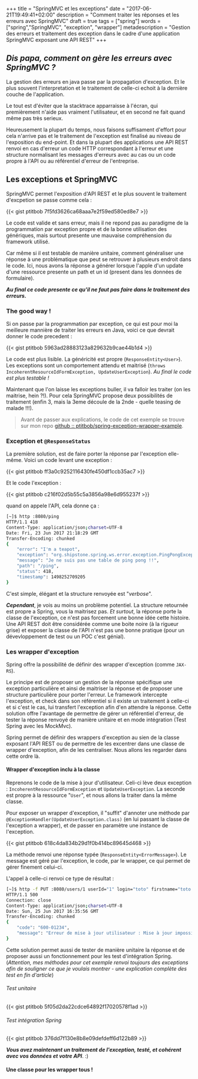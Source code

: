 +++
title = "SpringMVC et les exceptions"
date = "2017-06-21T19:49:41+02:00"
description = "Comment traiter les réponses et les erreurs avec SpringMVC"
draft = true
tags = ["spring"]
words = ["spring","SpringMVC", "exception", "wrapper"]
metadescription = "Gestion des erreurs et traitement des exception dans le cadre d'une application SpringMVC exposant une API REST"
+++

## *Dis papa, comment on gère les erreurs avec SpringMVC ?*

La gestion des erreurs en java passe par la propagation d'exception.
Et le plus souvent l'interpretation et le traitement de celle-ci echoit à la dernière couche de l'application.

Le tout est d'éviter que la stacktrace apparraisse à l'écran, qui premièrement n'aide pas vraiment l'utilisateur, et en second ne fait quand même pas très serieux.

Heureusement la plupart du temps, nous faisons suffisament d'effort pour cela n'arrive pas et le traitement de l'exception est finalisé au niveau de l'exposition du end-point.
Et dans la plupart des applications une API REST renvoi en cas d'erreur un code HTTP correspondant à l'erreur et une structure normalisant les messages d'erreurs avec au cas ou un code propre à l'API ou au référentiel d'erreur de l'entreprise.

## Les exceptions et SpringMVC

SpringMVC permet l'exposition d'API REST et le plus souvent le traitement d'excpetion se passe comme cela :

{{< gist ptitbob 7f5fd3626ca68aaa7e2f59ed580ed8e7 >}}

Le code est valide et sans erreur, mais il ne repond pas au paradigme de la programmation par exception propre et de la bonne utilisation des génériques, mais surtout presente une mauvaise compréhension du framework utilisé.

Car même si il est testable de manière unitaire, comment généraliser une réponse à une problématique que peut se retrouver à plusieurs endroit dans le code.
Ici, nous avons la réponse a générer lorsque l'apple d'un update d'une ressource presente un path et un id (present dans les données de formulaire).

***Au final ce code presente ce qu'il ne faut pas faire dans le traitement des erreurs.***

### The good way !

Si on passe par la programmation par exception, ce qui est pour moi la meilleure mannière de traiter les erreurs en Java, voici ce que devrait donner le code precedent : 

{{< gist ptitbob 5963ad28883123a829632b9cae44b1d4 >}}

Le code est plus lisible.
La généricité est propre (`ResponseEntity<User>`).
Les exceptions sont un comportement attendu et maitrisé (`throws IncoherentResourceIdFormException, UpdateUserException`).
*Au final le code est plus testable !*

Maintenant que l'on laisse les exceptions buller, il va falloir les traiter (on les maitrise, hein ?!).
Pour cela SpringMVC propose deux possibilités de traitement (enfin 3, mais la 3eme découle de la 2nde - quelle teasing de malade !!!).

> Avant de passer aux explications, le code de cet exemple se trouve sur mon repo [github :: ptitbob/spring-exception-wrapper-example](https://github.com/ptitbob/spring-exception-wrapper-example).

### Exception et `@ResponseStatus`

La première solution, est de faire porter la réponse par l'exception elle-même. Voici un code levant une exception :

{{< gist ptitbob ff3a0c9252116430fe450df1ccb35ac7 >}}

Et le code l'exception : 

{{< gist ptitbob c216f02d5b55c5a3856a98e6d955237f >}}

quand on appele l'API, cela donne ça : 

```bash
[~]$ http :8080/ping
HTTP/1.1 418
Content-Type: application/json;charset=UTF-8
Date: Fri, 23 Jun 2017 21:18:29 GMT
Transfer-Encoding: chunked
{
    "error": "I'm a teapot",
    "exception": "org.shipstone.spring.ws.error.exception.PingPongException",
    "message": "Je ne suis pas une table de ping pong !!",
    "path": "/ping",
    "status": 418,
    "timestamp": 1498252709205
}
```

C'est simple, élégant et la structure renvoyée est "*verbose*".

***Cependant***, je vois au moins un problème potentiel.
La structure retournée est propre a Spring, vous la maitrisez pas.
*Et surtout*, la réponse porte la classe de l'exception, ce n'est pas forcement une bonne idée cette histoire. 
Une API REST doit être considérée comme une boite noire (à la rigueur grise) et exposer la classe de l'API n'est pas une bonne pratique (pour un dévevloppement de test ou un POC c'est génial).

### Les wrapper d'exception

Spring offre la possibilité de définir des wrapper d'exception (comme `JAX-RS`).

Le principe est de proposer un gestion de la réponse spécifique une exception particulière et ainsi de maitriser la réponse et de proposer une structure particulière pour porter l'erreur.
Le framework intercepte l'exception, et check dans son référentiel si il existe un traitement à celle-ci et si c'est le cas, lui transfert l'exception afin d'en attendre la réponse.
Cette solution offre l'avantage de permettre de gérer un référentiel d'erreur, de tester la réponse renvoyé de manière unitaire et en mode intégration (Test Spring avec les MockMvc).

Spring permet de définir des wrappers d'exception au sien de la classe exposant l'API REST ou de permettre de les excentrer dans une classe de wrapper d'exception, afin de les centraliser.
Nous allons les regarder dans cette ordre là.

#### Wrapper d'exception inclu à la classe

Reprenons le code de la mise à jour d'utilisateur.
Celi-ci lève deux exception : `IncoherentResourceIdFormException` et `UpdateUserException`.
La seconde est propre à la ressource "`User`", et nous allons la traiter dans la même classe.

Pour exposer un wrapper d'exception, il "suffit" d'annoter une méthode par `@ExceptionHandler(UpdateUserException.class)` (en lui passant la classe de l'exception a wrapper), et de passer en paramètre une instance de l'exception.

{{< gist ptitbob 618c4da834b29d1f0b414bc89645d468 >}}

La méthode renvoi une réponse typée (`ResponseEntity<ErrorMessage>`).
Le message est géré par l'exception, le code, par le wrapper, ce qui permet de gérer finement celui-ci.

L'appel à celle-ci renvoi ce type de résultat : 

```bash
[~]$ http -f PUT :8080/users/1 userId="1" login="toto" firstname="toto & titi"
HTTP/1.1 500
Connection: close
Content-Type: application/json;charset=UTF-8
Date: Sun, 25 Jun 2017 16:35:56 GMT
Transfer-Encoding: chunked
{
    "code": "600-01234",
    "message": "Erreur de mise à jour utilisateur : Mise à jour impossible - user : 1"
}
```

Cette solution permet aussi de tester de manière unitaire la réponse et de proposer aussi un fonctionnement pour les test d'intégration Spring.
(*Attention, mes méthodes pour cet exemple renvoi toujours des exceptions afin de souligner ce que je voulais montrer - une explication complète des test en fin d'article*)

###### Test unitaire

{{< gist ptitbob 5f05d2da22cdce64892f17020578f1ad >}}

###### Test intégration Spring

{{< gist ptitbob 376dd7f130e8b8e09defdeff6d122b89 >}}

***Vous avez maintenant un traitement de l'exception, testé, et cohérent avec vos données et votre API***. :)

#### Une classe pour les wrapper tous !

